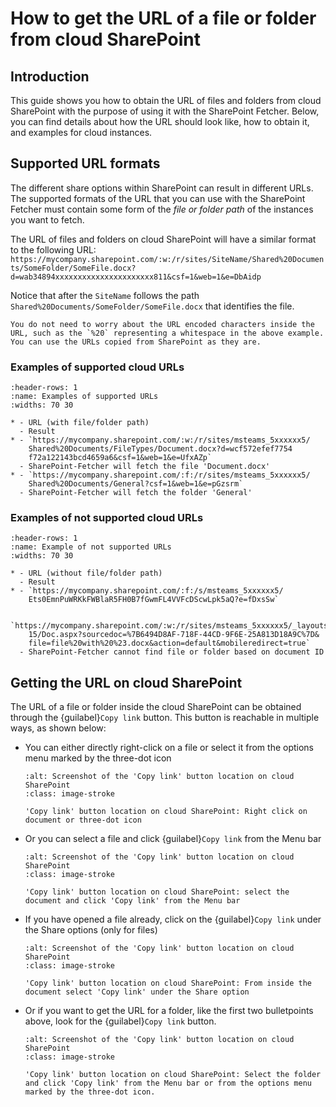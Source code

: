 # How to get the URL of a file or folder from cloud SharePoint

## Introduction

This guide shows you how to obtain the URL of files and folders from cloud SharePoint with the purpose of using it with the SharePoint Fetcher.
Below, you can find details about how the URL should look like, how to obtain it, and examples for cloud instances.

## Supported URL formats

The different share options within SharePoint can result in different URLs. The supported formats of the URL that you can use with the SharePoint Fetcher must contain some form of the _file or folder path_ of the instances you want to fetch.

The URL of files and folders on cloud SharePoint will have a similar format to the following URL: \
`https://mycompany.sharepoint.com/:w:/r/sites/SiteName/Shared%20Documents/SomeFolder/SomeFile.docx?d=wab34894xxxxxxxxxxxxxxxxxxxxxx811&csf=1&web=1&e=DbAidp`

Notice that after the `SiteName` follows the path `Shared%20Documents/SomeFolder/SomeFile.docx` that identifies the file.

```{Note}
You do not need to worry about the URL encoded characters inside the URL, such as the `%20` representing a whitespace in the above example.
You can use the URLs copied from SharePoint as they are.
```

### Examples of supported cloud URLs

```{list-table}
:header-rows: 1
:name: Examples of supported URLs
:widths: 70 30

* - URL (with file/folder path)
  - Result
* - `https://mycompany.sharepoint.com/:w:/r/sites/msteams_5xxxxxx5/
    Shared%20Documents/FileTypes/Document.docx?d=wcf572efef7754
    f72a122143bcd4659a6&csf=1&web=1&e=UfxAZp`
  - SharePoint-Fetcher will fetch the file 'Document.docx'
* - `https://mycompany.sharepoint.com/:f:/r/sites/msteams_5xxxxxx5/
    Shared%20Documents/General?csf=1&web=1&e=pGzsrm`
  - SharePoint-Fetcher will fetch the folder 'General'
```

### Examples of not supported cloud URLs

```{list-table}
:header-rows: 1
:name: Example of not supported URLs
:widths: 70 30

* - URL (without file/folder path)
  - Result
* - `https://mycompany.sharepoint.com/:f:/s/msteams_5xxxxxx5/
    Ets0EmnPuWRKkFWBlaR5FH0B7fGwmFL4VVFcDScwLpk5aQ?e=fDxsSw`

    `https://mycompany.sharepoint.com/:w:/r/sites/msteams_5xxxxxx5/_layouts/
    15/Doc.aspx?sourcedoc=%7B6494D8AF-718F-44CD-9F6E-25A813D18A9C%7D&
    file=file%20with%20%23.docx&action=default&mobileredirect=true`
  - SharePoint-Fetcher cannot find file or folder based on document ID
```

## Getting the URL on cloud SharePoint

The URL of a file or folder inside the cloud SharePoint can be obtained through the {guilabel}`Copy link` button.
This button is reachable in multiple ways, as shown below:

- You can either directly right-click on a file or select it from the options menu marked by the three-dot icon

  ```{figure} resources/how-to-share-url-cloud/cloud_copy_link_option1.png
  :alt: Screenshot of the 'Copy link' button location on cloud SharePoint
  :class: image-stroke

  'Copy link' button location on cloud SharePoint: Right click on document or three-dot icon
  ```

- Or you can select a file and click {guilabel}`Copy link` from the Menu bar

  ```{figure} resources/how-to-share-url-cloud/cloud_copy_link_option2.png
  :alt: Screenshot of the 'Copy link' button location on cloud SharePoint
  :class: image-stroke

  'Copy link' button location on cloud SharePoint: select the document and click 'Copy link' from the Menu bar
  ```

- If you have opened a file already, click on the {guilabel}`Copy link` under the Share options (only for files)

  ```{figure} resources/how-to-share-url-cloud/cloud_copy_link_option3.png
  :alt: Screenshot of the 'Copy link' button location on cloud SharePoint
  :class: image-stroke

  'Copy link' button location on cloud SharePoint: From inside the document select 'Copy link' under the Share option
  ```

- Or if you want to get the URL for a folder, like the first two bulletpoints above, look for the {guilabel}`Copy link` button.

  ```{figure} resources/how-to-share-url-cloud/cloud_copy_link_folder.png
  :alt: Screenshot of the 'Copy link' button location on cloud SharePoint
  :class: image-stroke

  'Copy link' button location on cloud SharePoint: Select the folder and click 'Copy link' from the Menu bar or from the options menu marked by the three-dot icon.
  ```
